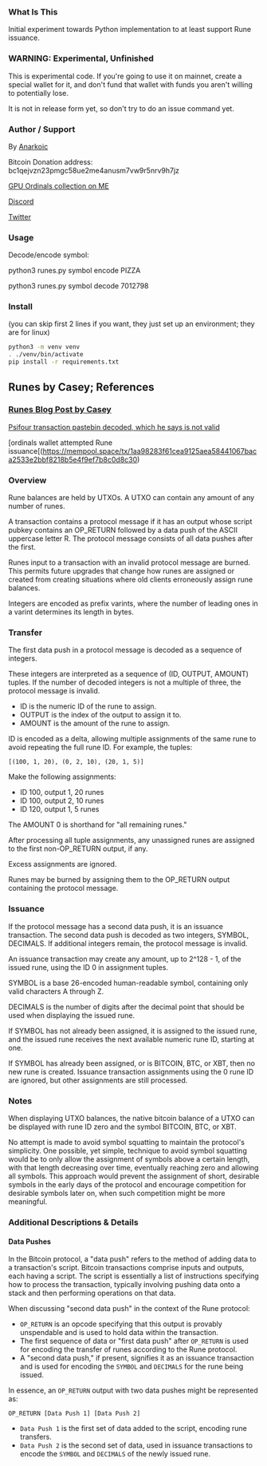 ### What Is This

Initial experiment towards Python implementation to at least support Rune issuance.

### WARNING: Experimental, Unfinished

This is experimental code. If you're going to use it on mainnet, create a special wallet for it, and don't fund that wallet with funds you aren't willing to potentially lose.

It is not in release form yet, so don't try to do an issue command yet.


### Author / Support

By [Anarkoic](https://www.anarkoic.com/)

Bitcoin Donation address: bc1qejvzn23pmgc58ue2me4anusm7vw9r5nrv9h7jz

[GPU Ordinals collection on ME](https://magiceden.io/ordinals/marketplace/gpu)

[Discord](discord.gg/TGddbKbEp4)

[Twitter](https://twitter.com/Anarkoic)


### Usage

Decode/encode symbol:

python3 runes.py symbol encode PIZZA

python3 runes.py symbol decode 7012798



### Install

(you can skip first 2 lines if you want, they just set up an environment; they are for linux)

```sh
python3 -m venv venv
. ./venv/bin/activate
pip install -r requirements.txt
```

## Runes by Casey; References

### [Runes Blog Post by Casey](https://rodarmor.com/blog/runes/)

[Psifour transaction pastebin decoded, which he says is not valid](https://gist.github.com/devords/da8b24932d49bcc2c4c36833b995eaf2)

[ordinals wallet attempted Rune issuance[(https://mempool.space/tx/1aa98283f61cea9125aea58441067baca2533e2bbf8218b5e4f9ef7b8c0d8c30)


### Overview
Rune balances are held by UTXOs. A UTXO can contain any amount of any number of runes.

A transaction contains a protocol message if it has an output whose script pubkey contains an OP_RETURN followed by a data push of the ASCII uppercase letter R. The protocol message consists of all data pushes after the first.

Runes input to a transaction with an invalid protocol message are burned. This permits future upgrades that change how runes are assigned or created from creating situations where old clients erroneously assign rune balances.

Integers are encoded as prefix varints, where the number of leading ones in a varint determines its length in bytes.

### Transfer
The first data push in a protocol message is decoded as a sequence of integers.

These integers are interpreted as a sequence of (ID, OUTPUT, AMOUNT) tuples. If the number of decoded integers is not a multiple of three, the protocol message is invalid.

- ID is the numeric ID of the rune to assign.
- OUTPUT is the index of the output to assign it to.
- AMOUNT is the amount of the rune to assign.

ID is encoded as a delta, allowing multiple assignments of the same rune to avoid repeating the full rune ID. For example, the tuples:

```
[(100, 1, 20), (0, 2, 10), (20, 1, 5)]
```

Make the following assignments:
- ID 100, output 1, 20 runes
- ID 100, output 2, 10 runes
- ID 120, output 1, 5 runes

The AMOUNT 0 is shorthand for "all remaining runes."

After processing all tuple assignments, any unassigned runes are assigned to the first non-OP_RETURN output, if any.

Excess assignments are ignored.

Runes may be burned by assigning them to the OP_RETURN output containing the protocol message.

### Issuance
If the protocol message has a second data push, it is an issuance transaction. The second data push is decoded as two integers, SYMBOL, DECIMALS. If additional integers remain, the protocol message is invalid.

An issuance transaction may create any amount, up to 2^128 - 1, of the issued rune, using the ID 0 in assignment tuples.

SYMBOL is a base 26-encoded human-readable symbol, containing only valid characters A through Z.

DECIMALS is the number of digits after the decimal point that should be used when displaying the issued rune.

If SYMBOL has not already been assigned, it is assigned to the issued rune, and the issued rune receives the next available numeric rune ID, starting at one.

If SYMBOL has already been assigned, or is BITCOIN, BTC, or XBT, then no new rune is created. Issuance transaction assignments using the 0 rune ID are ignored, but other assignments are still processed.

### Notes
When displaying UTXO balances, the native bitcoin balance of a UTXO can be displayed with rune ID zero and the symbol BITCOIN, BTC, or XBT.

No attempt is made to avoid symbol squatting to maintain the protocol's simplicity. One possible, yet simple, technique to avoid symbol squatting would be to only allow the assignment of symbols above a certain length, with that length decreasing over time, eventually reaching zero and allowing all symbols. This approach would prevent the assignment of short, desirable symbols in the early days of the protocol and encourage competition for desirable symbols later on, when such competition might be more meaningful.


### Additional Descriptions & Details

#### Data Pushes

In the Bitcoin protocol, a "data push" refers to the method of adding data to a transaction's script. Bitcoin transactions comprise inputs and outputs, each having a script. The script is essentially a list of instructions specifying how to process the transaction, typically involving pushing data onto a stack and then performing operations on that data.

When discussing "second data push" in the context of the Rune protocol:

- `OP_RETURN` is an opcode specifying that this output is provably unspendable and is used to hold data within the transaction.
- The first sequence of data or "first data push" after `OP_RETURN` is used for encoding the transfer of runes according to the Rune protocol.
- A "second data push," if present, signifies it as an issuance transaction and is used for encoding the `SYMBOL` and `DECIMALS` for the rune being issued.

In essence, an `OP_RETURN` output with two data pushes might be represented as:
```plaintext
OP_RETURN [Data Push 1] [Data Push 2]
```
- `Data Push 1` is the first set of data added to the script, encoding rune transfers.
- `Data Push 2` is the second set of data, used in issuance transactions to encode the `SYMBOL` and `DECIMALS` of the newly issued rune.

